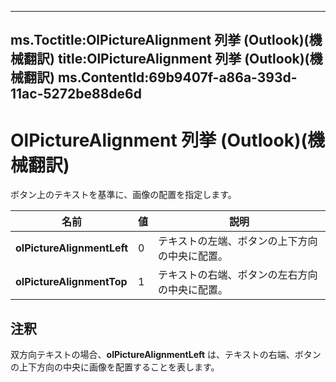 

---
ms.Toctitle:OlPictureAlignment 列挙 (Outlook)(機械翻訳)
title:OlPictureAlignment 列挙 (Outlook)(機械翻訳)
ms.ContentId:69b9407f-a86a-393d-11ac-5272be88de6d
---
# OlPictureAlignment 列挙 (Outlook)(機械翻訳)




ボタン上のテキストを基準に、画像の配置を指定します。

|**名前**|**値**|**説明**|
|---|---|---|
|**olPictureAlignmentLeft**|0|テキストの左端、ボタンの上下方向の中央に配置。|
|**olPictureAlignmentTop**|1|テキストの右端、ボタンの左右方向の中央に配置。|



## 注釈
双方向テキストの場合、**olPictureAlignmentLeft** は、テキストの右端、ボタンの上下方向の中央に画像を配置することを表します。





